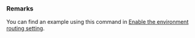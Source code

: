 ### Remarks

You can find an example using this command in [Enable the environment routing setting](../../../../admin/default-environment-routing.md#enable-the-environment-routing-setting).
